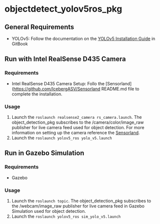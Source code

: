# objectdetect_yolov5ros_pkg
## General Requirements
- YOLOv5: Follow the documentation on the [YOLOv5 Installation Guide](https://app.gitbook.com/o/vtYvioW5qkBb75Erv7gv/s/PzWCobYwRWwuEeL79eAC/installing-yolov5) in GitBook
## Run with Intel RealSense D435 Camera
### Requirements
- Intel RealSense D435 Camera Setup: Follo the [Sensorland](https://github.com/IcebergASV/Sensorland README.md file to complete the installation. 
### Usage
1. Launch the ```roslaunch realsense2_camera rs_camera.launch```. The object_detection_pkg subscribes to the /camera/color/image_raw publisher for live camera feed used for object detection. For more information on setting up the camera reference the [Sensorland](https://github.com/IcebergASV/Sensorland).
2. Launch the ```roslaunch yolov5_ros yolo_v5.launch ```

## Run in Gazebo Simulation
### Requirements
- Gazebo
### Usage
1. Launch the ```roslaunch topic```. The object_detection_pkg subscribes to the /webcam/image_raw publisher for live camera feed in Gazebo Simulation used for object detection.
2. Launch the ```roslaunch yolov5_ros sim_yolo_v5.launch ``` 
